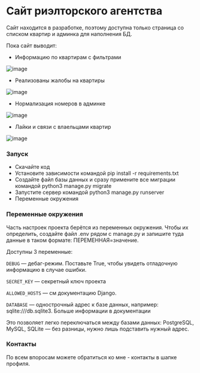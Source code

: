 # Сайт риэлторского агентства
Сайт находится в разработке, поэтому доступна только страница со списком квартир и админка для наполнения БД.

Пока сайт выводит:
* Информацию по квартирам с фильтрами

![image](https://user-images.githubusercontent.com/58893102/183011383-097dfda2-ded7-4336-8273-1280b52ff589.png)

* Реализованы жалобы на квартиры

![image](https://user-images.githubusercontent.com/58893102/183011547-83153b22-7e22-4157-ac28-9aef7975c128.png)

* Нормализация номеров в админке

![image](https://user-images.githubusercontent.com/58893102/183011671-d045c89b-b7ef-4881-9451-f947ebaee600.png)

* Лайки и связи с влаельцами квартир

![image](https://user-images.githubusercontent.com/58893102/183011754-eb7e9e31-b173-4d9b-8ee5-9779cf552f07.png)



### Запуск
* Скачайте код
* Установите зависимости командой pip install -r requirements.txt
* Создайте файл базы данных и сразу примените все миграции командой python3 manage.py migrate
* Запустите сервер командой python3 manage.py runserver
* Переменные окружения

### Переменные окружения
Часть настроек проекта берётся из переменных окружения. Чтобы их определить, создайте файл .env рядом с manage.py и запишите туда данные в таком формате: ПЕРЕМЕННАЯ=значение.

Доступны 3 переменные:

```DEBUG``` — дебаг-режим. Поставьте True, чтобы увидеть отладочную информацию в случае ошибки.

```SECRET_KEY``` — секретный ключ проекта

```ALLOWED_HOSTS``` — см документацию Django.

```DATABASE``` — однострочный адрес к базе данных, например: sqlite:///db.sqlite3. Больше информации в документации

Это позволяет легко переключаться между базами данных: PostgreSQL, MySQL, SQLite — без разницы, нужно лишь подставить нужный адрес.

### Контакты
По всем впоросам можете обратиться ко мне - контакты в шапке профиля.
